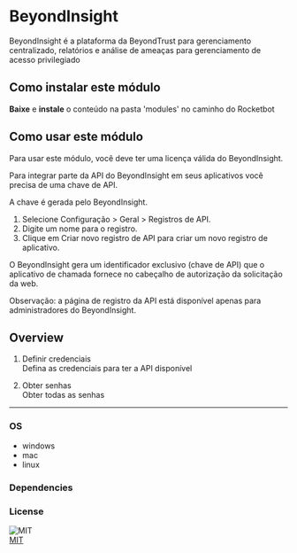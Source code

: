



# BeyondInsight
  
BeyondInsight é a plataforma da BeyondTrust para gerenciamento centralizado, relatórios e análise de ameaças para gerenciamento de acesso privilegiado

## Como instalar este módulo
  
__Baixe__ e __instale__ o conteúdo na pasta 'modules' no caminho do Rocketbot  


## Como usar este módulo
Para usar este módulo, você deve ter uma licença válida do BeyondInsight.

Para integrar parte da API do BeyondInsight em seus aplicativos você precisa de uma chave de API.

A chave é gerada pelo BeyondInsight.

1. Selecione Configuração > Geral > Registros de API.
2. Digite um nome para o registro.
3. Clique em Criar novo registro de API para criar um novo registro de aplicativo.

O BeyondInsight gera um identificador exclusivo (chave de API) que o aplicativo de chamada fornece no cabeçalho de autorização da solicitação da web.

Observação: a página de registro da API está disponível apenas para administradores do BeyondInsight.


## Overview


1. Definir credenciais  
Defina as credenciais para ter a API disponível

2. Obter senhas  
Obter todas as senhas  




----
### OS

- windows
- mac
- linux

### Dependencies

### License
  
![MIT](https://camo.githubusercontent.com/107590fac8cbd65071396bb4d04040f76cde5bde/687474703a2f2f696d672e736869656c64732e696f2f3a6c6963656e73652d6d69742d626c75652e7376673f7374796c653d666c61742d737175617265)  
[MIT](http://opensource.org/licenses/mit-license.ph)